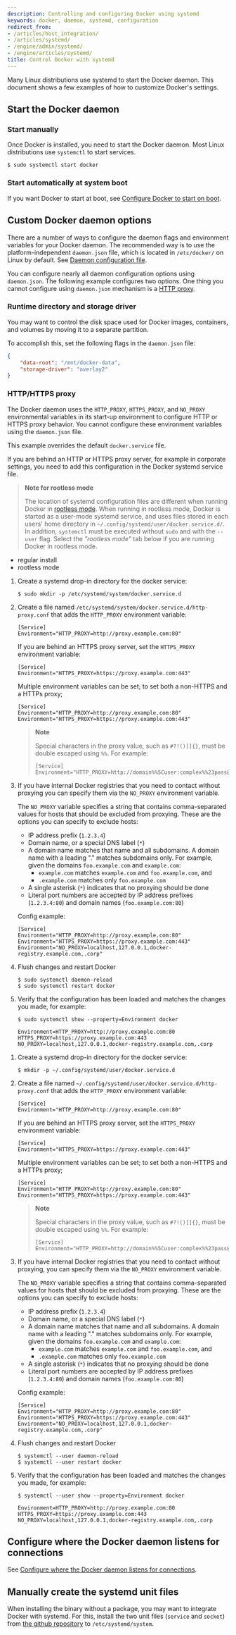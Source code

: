 ```yaml
---
description: Controlling and configuring Docker using systemd
keywords: docker, daemon, systemd, configuration
redirect_from:
- /articles/host_integration/
- /articles/systemd/
- /engine/admin/systemd/
- /engine/articles/systemd/
title: Control Docker with systemd
---
```


Many Linux distributions use systemd to start the Docker daemon. This document
shows a few examples of how to customize Docker's settings.

## Start the Docker daemon

### Start manually

Once Docker is installed, you need to start the Docker daemon.
Most Linux distributions use `systemctl` to start services.

```console
$ sudo systemctl start docker
```

### Start automatically at system boot

If you want Docker to start at boot, see
[Configure Docker to start on boot](../../engine/install/linux-postinstall.md#configure-docker-to-start-on-boot-with-systemd).

## Custom Docker daemon options

There are a number of ways to configure the daemon flags and environment variables
for your Docker daemon. The recommended way is to use the platform-independent
`daemon.json` file, which is located in `/etc/docker/` on Linux by default. See
[Daemon configuration file](../../engine/reference/commandline/dockerd.md#daemon-configuration-file).

You can configure nearly all daemon configuration options using `daemon.json`. The following
example configures two options. One thing you cannot configure using `daemon.json` mechanism is
a [HTTP proxy](#httphttps-proxy).

### Runtime directory and storage driver

You may want to control the disk space used for Docker images, containers,
and volumes by moving it to a separate partition.

To accomplish this, set the following flags in the `daemon.json` file:

```json
{
    "data-root": "/mnt/docker-data",
    "storage-driver": "overlay2"
}
```

### HTTP/HTTPS proxy

The Docker daemon uses the `HTTP_PROXY`, `HTTPS_PROXY`, and `NO_PROXY` environmental variables in
its start-up environment to configure HTTP or HTTPS proxy behavior. You cannot configure
these environment variables using the `daemon.json` file.

This example overrides the default `docker.service` file.

If you are behind an HTTP or HTTPS proxy server, for example in corporate settings,
you need to add this configuration in the Docker systemd service file.

> **Note for rootless mode**
>
> The location of systemd configuration files are different when running Docker
> in [rootless mode](../../engine/security/rootless.md). When running in rootless
> mode, Docker is started as a user-mode systemd service, and uses files stored
> in each users' home directory in `~/.config/systemd/user/docker.service.d/`.
> In addition, `systemctl` must be executed without `sudo` and with the `--user`
> flag. Select the _"rootless mode"_ tab below if you are running Docker in rootless mode.


<ul class="nav nav-tabs">
  <li class="active"><a data-toggle="tab" data-target="#rootful">regular install</a></li>
  <li><a data-toggle="tab" data-target="#rootless">rootless mode</a></li>
</ul>
<div class="tab-content">
<div id="rootful" class="tab-pane fade in active" markdown="1">

1.  Create a systemd drop-in directory for the docker service:

    ```console
    $ sudo mkdir -p /etc/systemd/system/docker.service.d
    ```

2.  Create a file named `/etc/systemd/system/docker.service.d/http-proxy.conf`
    that adds the `HTTP_PROXY` environment variable:

    ```systemd
    [Service]
    Environment="HTTP_PROXY=http://proxy.example.com:80"
    ```

    If you are behind an HTTPS proxy server, set the `HTTPS_PROXY` environment
    variable:

    ```systemd
    [Service]
    Environment="HTTPS_PROXY=https://proxy.example.com:443"
    ```
    
    Multiple environment variables can be set; to set both a non-HTTPS and
    a HTTPs proxy;

    ```systemd
    [Service]
    Environment="HTTP_PROXY=http://proxy.example.com:80"
    Environment="HTTPS_PROXY=https://proxy.example.com:443"
    ```
        
    > **Note**
    >
    > Special characters in the proxy value, such as `#?!()[]{}`, must be double
    > escaped using `%%`. For example:
    > 
    > ```
    > [Service]
    > Environment="HTTP_PROXY=http://domain%%5Cuser:complex%%23pass@proxy.example.com:8080/"
    > ```
     
3.  If you have internal Docker registries that you need to contact without
    proxying you can specify them via the `NO_PROXY` environment variable.

    The `NO_PROXY` variable specifies a string that contains comma-separated
    values for hosts that should be excluded from proxying. These are the
    options you can specify to exclude hosts: 
    * IP address prefix (`1.2.3.4`)   
    * Domain name, or a special DNS label (`*`)
    * A domain name matches that name and all subdomains. A domain name with
      a leading "." matches subdomains only. For example, given the domains
      `foo.example.com` and `example.com`:
      * `example.com` matches `example.com` and `foo.example.com`, and
      * `.example.com` matches only `foo.example.com`
    * A single asterisk (`*`) indicates that no proxying should be done
    * Literal port numbers are accepted by IP address prefixes (`1.2.3.4:80`)
      and domain names (`foo.example.com:80`)
    
    Config example:

    ```systemd
    [Service]
    Environment="HTTP_PROXY=http://proxy.example.com:80"
    Environment="HTTPS_PROXY=https://proxy.example.com:443"
    Environment="NO_PROXY=localhost,127.0.0.1,docker-registry.example.com,.corp"
    ```

4.  Flush changes and restart Docker

    ```console
    $ sudo systemctl daemon-reload
    $ sudo systemctl restart docker
    ```

5.  Verify that the configuration has been loaded and matches the changes you
    made, for example:

    ```console
    $ sudo systemctl show --property=Environment docker
    
    Environment=HTTP_PROXY=http://proxy.example.com:80 HTTPS_PROXY=https://proxy.example.com:443 NO_PROXY=localhost,127.0.0.1,docker-registry.example.com,.corp
    ```

</div>
<div id="rootless" class="tab-pane fade in" markdown="1">

1.  Create a systemd drop-in directory for the docker service:

    ```console
    $ mkdir -p ~/.config/systemd/user/docker.service.d
    ```

2.  Create a file named `~/.config/systemd/user/docker.service.d/http-proxy.conf`
    that adds the `HTTP_PROXY` environment variable:

    ```systemd
    [Service]
    Environment="HTTP_PROXY=http://proxy.example.com:80"
    ```

    If you are behind an HTTPS proxy server, set the `HTTPS_PROXY` environment
    variable:

    ```systemd
    [Service]
    Environment="HTTPS_PROXY=https://proxy.example.com:443"
    ```
    
    Multiple environment variables can be set; to set both a non-HTTPS and
    a HTTPs proxy;

    ```systemd
    [Service]
    Environment="HTTP_PROXY=http://proxy.example.com:80"
    Environment="HTTPS_PROXY=https://proxy.example.com:443"
    ```
    
    > **Note**
    >
    > Special characters in the proxy value, such as `#?!()[]{}`, must be double
    > escaped using `%%`. For example:
    > 
    > ```
    > [Service]
    > Environment="HTTP_PROXY=http://domain%%5Cuser:complex%%23pass@proxy.example.com:8080/"
    > ```
     
3.  If you have internal Docker registries that you need to contact without
    proxying, you can specify them via the `NO_PROXY` environment variable.

    The `NO_PROXY` variable specifies a string that contains comma-separated
    values for hosts that should be excluded from proxying. These are the
    options you can specify to exclude hosts: 
    * IP address prefix (`1.2.3.4`)   
    * Domain name, or a special DNS label (`*`)
    * A domain name matches that name and all subdomains. A domain name with
      a leading "." matches subdomains only. For example, given the domains
      `foo.example.com` and `example.com`:
      * `example.com` matches `example.com` and `foo.example.com`, and
      * `.example.com` matches only `foo.example.com`
    * A single asterisk (`*`) indicates that no proxying should be done
    * Literal port numbers are accepted by IP address prefixes (`1.2.3.4:80`)
      and domain names (`foo.example.com:80`)
    
    Config example:

    ```systemd
    [Service]
    Environment="HTTP_PROXY=http://proxy.example.com:80"
    Environment="HTTPS_PROXY=https://proxy.example.com:443"
    Environment="NO_PROXY=localhost,127.0.0.1,docker-registry.example.com,.corp"
    ```

4.  Flush changes and restart Docker

    ```console
    $ systemctl --user daemon-reload
    $ systemctl --user restart docker
    ```

5.  Verify that the configuration has been loaded and matches the changes you
    made, for example:

    ```console
    $ systemctl --user show --property=Environment docker

    Environment=HTTP_PROXY=http://proxy.example.com:80 HTTPS_PROXY=https://proxy.example.com:443 NO_PROXY=localhost,127.0.0.1,docker-registry.example.com,.corp
    ```

</div>
</div> <!-- tab-content -->


## Configure where the Docker daemon listens for connections

See
[Configure where the Docker daemon listens for connections](../../engine/install/linux-postinstall.md#configure-where-the-docker-daemon-listens-for-connections).

## Manually create the systemd unit files

When installing the binary without a package, you may want
to integrate Docker with systemd. For this, install the two unit files
(`service` and `socket`) from [the github repository](https://github.com/moby/moby/tree/master/contrib/init/systemd)
to `/etc/systemd/system`.
